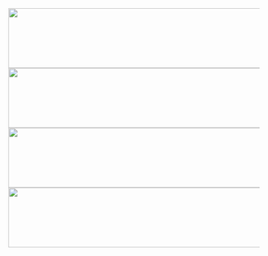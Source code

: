<a href="https://github.com/devxb/gitanimals">
  <img
    src="https://render.gitanimals.org/lines/gurumeekinx?pet-id=652325839708616224"
    width="600"
    height="120"
  />
  <img
    src="https://render.gitanimals.org/lines/gurumeekinx?pet-id=644562395867368295"
    width="600"
    height="120"
  />
  <img
    src="https://render.gitanimals.org/lines/gurumeekinx?pet-id=593412170794694834"
    width="600"
    height="120"
  />  
  <img
    src="https://render.gitanimals.org/lines/gurumeekinx?pet-id=654191853135582885"
    width="600"
    height="120"
  />
</a>
  

